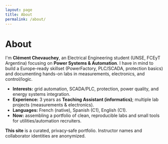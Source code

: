 ```yaml
---
layout: page
title: About
permalink: /about/
---
```


# About

I'm **Clément Chevauchey**, an Electrical Engineering student (UNSE, FCEyT Argentina) focusing on **Power Systems & Automation**.
I have in mind to build a Europe-ready skillset (PowerFactory, PLC/SCADA, protection basics) and documenting hands-on labs
in measurements, electronics, and control/logic.

- **Interests:** grid automation, SCADA/PLC, protection, power quality, and energy systems integration.
- **Experience:** 3 years as **Teaching Assistant (informatics)**; multiple lab projects (measurements & electronics).
- **Languages:** French (native), Spanish (C1), English (C1).
- **Now:** assembling a portfolio of clean, reproducible labs and small tools for utilities/automation recruiters.

**This site** is a curated, privacy‑safe portfolio. Instructor names and collaborator identities are anonymized.
